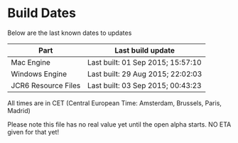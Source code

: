 # Build Dates

Below are the last known dates to updates

Part | Last build update
-----|-----
Mac Engine | Last built: 01 Sep 2015; 15:57:10
Windows Engine | Last built: 29 Aug 2015; 22:02:03
JCR6 Resource Files | Last built: 03 Sep 2015; 00:43:23
All times are in CET (Central European Time: Amsterdam, Brussels, Paris, Madrid)


Please note this file has no real value yet until the open alpha starts. NO ETA given for that yet!
